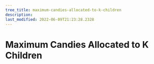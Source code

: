 ```yaml
---
tree_title: maximum-candies-allocated-to-k-children
description: 
last_modified: 2022-06-09T21:23:28.2328
---
```


# Maximum Candies Allocated to K Children
